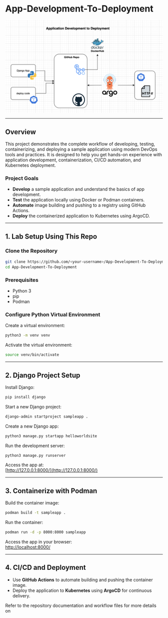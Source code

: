 # App-Development-To-Deployment

![Project Overview](./tutorial/overivew.png)

---

## Overview

This project demonstrates the complete workflow of developing, testing, containerizing, and deploying a sample application using modern DevOps tools and practices. It is designed to help you get hands-on experience with application development, containerization, CI/CD automation, and Kubernetes deployment.

### Project Goals

- **Develop** a sample application and understand the basics of app development.
- **Test** the application locally using Docker or Podman containers.
- **Automate** image building and pushing to a registry using GitHub Actions.
- **Deploy** the containerized application to Kubernetes using ArgoCD.

---

## 1. Lab Setup Using This Repo

### Clone the Repository

```bash
git clone https://github.com/<your-username>/App-Development-To-Deployment.git
cd App-Development-To-Deployment
```

### Prerequisites

- Python 3
- pip
- Podman

### Configure Python Virtual Environment

Create a virtual environment:

```bash
python3 -m venv venv
```

Activate the virtual environment:

```bash
source venv/bin/activate
```

---

## 2. Django Project Setup

Install Django:

```bash
pip install django
```

Start a new Django project:

```bash
django-admin startproject sampleapp .
```

Create a new Django app:

```bash
python3 manage.py startapp helloworldsite
```

Run the development server:

```bash
python3 manage.py runserver
```

Access the app at:  
[http://127.0.0.1:8000/](http://127.0.0.1:8000/)

---

## 3. Containerize with Podman

Build the container image:

```bash
podman build -t sampleapp .
```

Run the container:

```bash
podman run -d -p 8000:8000 sampleapp
```

Access the app in your browser:  
[http://localhost:8000/](http://localhost:8000/)

---

## 4. CI/CD and Deployment

- Use **GitHub Actions** to automate building and pushing the container image.
- Deploy the application to **Kubernetes** using **ArgoCD** for continuous delivery.

Refer to the repository documentation and workflow files for more details on